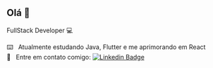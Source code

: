 ## Olá 👋
FullStack Developer :computer:

⌨️ &nbsp; Atualmente estudando Java, Flutter e me aprimorando em React
<br/> 💬 &nbsp; Entre em contato comigo: [![Linkedin Badge](https://img.shields.io/badge/-helikson-blue?style=flat-square&logo=Linkedin&logoColor=white&link=https://www.linkedin.com/in/helikson/)](https://www.linkedin.com/in/helikson/)

<!--
      :rocket:  &nbsp; Estou trabalhando na **Rocketseat**
<br/> :purple_heart: &nbsp; Buscando colaborar com projetos em Front-end usando React
<br/> :blush: &nbsp; Posso te ajudar com CSS Grid Layout e Flexbox
<br/> :email:  &nbsp; Sobre mim: Curto tecnologias, games CS:GO, LoL e seriados no Netflix
-->
